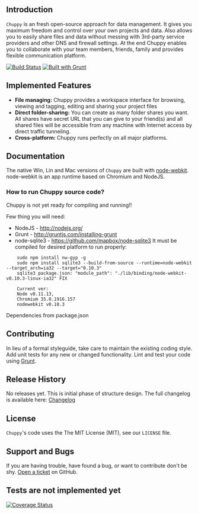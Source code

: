## Introduction
`Chuppy` is an fresh open-source approach for data management. 
It gives you maximum freedom and control over your own projects and data.
Also allows you to easily share files and data without messing with 3rd-party service providers and other DNS and firewall settings.
At the end Chuppy enables you to collaborate with your team members, friends, family and provides flexible communication platform. 

[![Build Status](https://travis-ci.org/LogIN-/chuppy.svg?branch=master)](https://travis-ci.org/LogIN-/chuppy)
[![Built with Grunt](https://cdn.gruntjs.com/builtwith.png)](http://gruntjs.com/)


## Implemented Features

* **File managing:** Chuppy provides a workspace interface for browsing, viewing and tagging, editing and sharing your project files
* **Direct folder-sharing:** You can create as many folder shares you want. All shares have secret URL that you can give to your friend(s) and all shared files will be accessible from any machine with Internet access by direct traffic tunneling.
* **Cross-platform:** Chuppy runs perfectly on all major platforms.

## Documentation
The native Win, Lin and Mac versions of `Chuppy` are built with [node-webkit](https://github.com/rogerwang/node-webkit). node-webkit is an app runtime based on Chromium and NodeJS.

### How to run Chuppy source code?
Chuppy is not yet ready for compiling and running!!

Few thing you will need:
* NodeJS - http://nodejs.org/
* Grunt - http://gruntjs.com/installing-grunt
* node-sqlite3 - https://github.com/mapbox/node-sqlite3
    It must be compiled for desired platform to run properly:
```
    sudo npm install nw-gyp -g
    sudo npm install sqlite3 --build-from-source --runtime=node-webkit --target_arch=ia32 --target="0.10.3"
    sqlite3 package.json: "module_path": "./lib/binding/node-webkit-v0.10.3-linux-ia32" FIX
```
```
    Current ver:
    Node v0.11.13,
    Chromium 35.0.1916.157
    nodewebkit v0.10.3
```

Dependencies from package.json

## Contributing
In lieu of a formal styleguide, take care to maintain the existing coding style. Add unit tests for any new or changed functionality. Lint and test your code using [Grunt](http://gruntjs.com/).

## Release History
No releases yet. This is initial phase of structure design.
The full changelog is available here: [Changelog](CHANGELOG.md)

## License
`Chuppy`'s code uses the The MIT License (MIT), see our `LICENSE` file.

## Support and Bugs
If you are having trouble, have found a bug, or want to contribute don't be shy.
[Open a ticket](https://github.com/LogIN-/chuppy/issues) on GitHub.


## Tests are not implemented yet
[![Coverage Status](https://coveralls.io/repos/LogIN-/chuppy/badge.png)](https://coveralls.io/r/LogIN-/chuppy)
